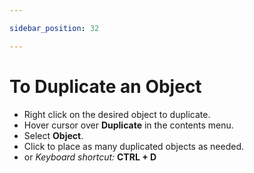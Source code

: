 ```yaml
---

sidebar_position: 32

---
```

# To Duplicate an Object

 - Right click on the desired object to duplicate.
 - Hover cursor over **Duplicate** in the contents menu.
 - Select **Object**.
 - Click to place as many duplicated objects as needed.
 - or *Keyboard shortcut:* **CTRL + D** 
